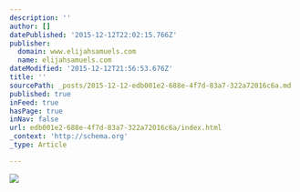 ```yaml
---
description: ''
author: []
datePublished: '2015-12-12T22:02:15.766Z'
publisher:
  domain: www.elijahsamuels.com
  name: elijahsamuels.com
dateModified: '2015-12-12T21:56:53.676Z'
title: ''
sourcePath: _posts/2015-12-12-edb001e2-688e-4f7d-83a7-322a72016c6a.md
published: true
inFeed: true
hasPage: true
inNav: false
url: edb001e2-688e-4f7d-83a7-322a72016c6a/index.html
_context: 'http://schema.org'
_type: Article

---
```

![](http://www.elijahsamuels.com/wp-content/uploads/2013/10/bulk.jpg)